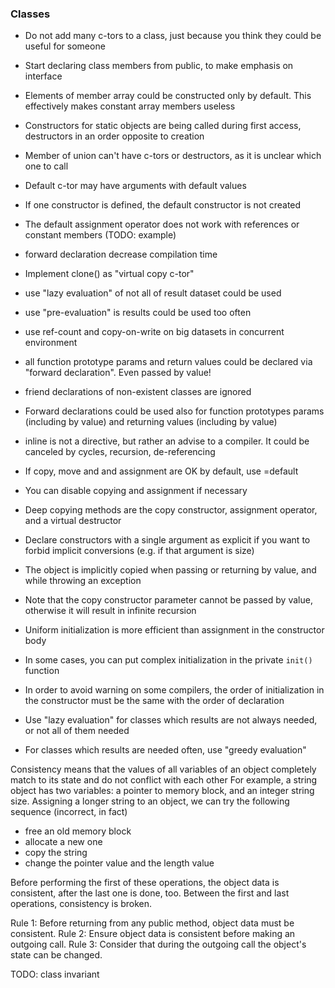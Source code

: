 ### Classes

* Do not add many c-tors to a class, just because you think they could be useful for someone
* Start declaring class members from public, to make emphasis on interface
* Elements of member array could be constructed only by default. This effectively makes constant array members useless
* Constructors for static objects are being called during first access, destructors in an order opposite to creation
* Member of union can't have c-tors or destructors, as it is unclear which one to call
* Default c-tor may have arguments with default values
* If one constructor is defined, the default constructor is not created
* The default assignment operator does not work with references or constant members (TODO: example)
* forward declaration decrease compilation time
* Implement clone() as "virtual copy c-tor"
* use "lazy evaluation" of not all of result dataset could be used
* use "pre-evaluation" is results could be used too often
* use ref-count and copy-on-write on big datasets in concurrent environment
* all function prototype params and return values could be declared via "forward declaration". Even passed by value!
* friend declarations of non-existent classes are ignored
* Forward declarations could be used also for function prototypes params (including by value) and returning values (including by value)
* inline is not a directive, but rather an advise to a compiler. It could be canceled by cycles, recursion, de-referencing
* If copy, move and and assignment are OK by default, use =default
* You can disable copying and assignment if necessary
* Deep copying methods are the copy constructor, assignment operator, and a virtual destructor
* Declare constructors with a single argument as explicit if you want to forbid implicit conversions (e.g. if that argument is size)
* The object is implicitly copied when passing or returning by value, and while throwing an exception
* Note that the copy constructor parameter cannot be passed by value, otherwise it will result in infinite recursion
* Uniform initialization is more efficient than assignment in the constructor body
* In some cases, you can put complex initialization in the private `init()` function
* In order to avoid warning on some compilers, the order of initialization in the constructor must be the same with the order of declaration

* Use "lazy evaluation" for classes which results are not always needed, or not all of them needed
* For classes which results are needed often, use "greedy evaluation"

Consistency means that the values of all variables of an object completely match to its state 
and do not conflict with each other
For example, a string object has two variables: a pointer to memory block, and an integer string size.
Assigning a longer string to an object, we can try the following sequence (incorrect, in fact)
* free an old memory block
* allocate a new one
* copy the string
* change the pointer value and the length value

Before performing the first of these operations, the object data is consistent, after the last one is done, too.
Between the first and last operations, consistency is broken.

Rule 1: Before returning from any public method, object data must be consistent.
Rule 2: Ensure object data is consistent before making an outgoing call.
Rule 3: Consider that during the outgoing call the object's state can be changed.

TODO: class invariant
